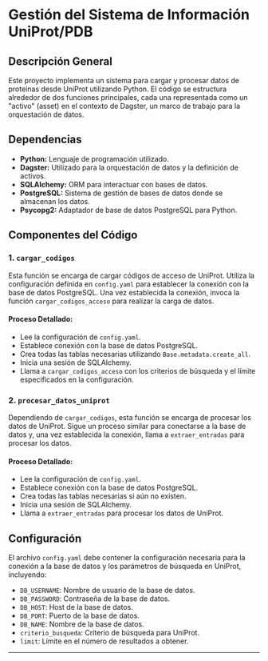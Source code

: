 # Gestión del Sistema de Información UniProt/PDB

## Descripción General

Este proyecto implementa un sistema para cargar y procesar datos de proteínas desde UniProt utilizando Python. El código se estructura alrededor de dos funciones principales, cada una representada como un "activo" (asset) en el contexto de Dagster, un marco de trabajo para la orquestación de datos.

## Dependencias

- **Python:** Lenguaje de programación utilizado.
- **Dagster:** Utilizado para la orquestación de datos y la definición de activos.
- **SQLAlchemy:** ORM para interactuar con bases de datos.
- **PostgreSQL:** Sistema de gestión de bases de datos donde se almacenan los datos.
- **Psycopg2:** Adaptador de base de datos PostgreSQL para Python.

## Componentes del Código

### 1. `cargar_codigos`

Esta función se encarga de cargar códigos de acceso de UniProt. Utiliza la configuración definida en `config.yaml` para establecer la conexión con la base de datos PostgreSQL. Una vez establecida la conexión, invoca la función `cargar_codigos_acceso` para realizar la carga de datos.

#### Proceso Detallado:

- Lee la configuración de `config.yaml`.
- Establece conexión con la base de datos PostgreSQL.
- Crea todas las tablas necesarias utilizando `Base.metadata.create_all`.
- Inicia una sesión de SQLAlchemy.
- Llama a `cargar_codigos_acceso` con los criterios de búsqueda y el límite especificados en la configuración.

### 2. `procesar_datos_uniprot`

Dependiendo de `cargar_codigos`, esta función se encarga de procesar los datos de UniProt. Sigue un proceso similar para conectarse a la base de datos y, una vez establecida la conexión, llama a `extraer_entradas` para procesar los datos.

#### Proceso Detallado:

- Lee la configuración de `config.yaml`.
- Establece conexión con la base de datos PostgreSQL.
- Crea todas las tablas necesarias si aún no existen.
- Inicia una sesión de SQLAlchemy.
- Llama a `extraer_entradas` para procesar los datos de UniProt.

## Configuración

El archivo `config.yaml` debe contener la configuración necesaria para la conexión a la base de datos y los parámetros de búsqueda en UniProt, incluyendo:

- `DB_USERNAME`: Nombre de usuario de la base de datos.
- `DB_PASSWORD`: Contraseña de la base de datos.
- `DB_HOST`: Host de la base de datos.
- `DB_PORT`: Puerto de la base de datos.
- `DB_NAME`: Nombre de la base de datos.
- `criterio_busqueda`: Criterio de búsqueda para UniProt.
- `limit`: Límite en el número de resultados a obtener.

---